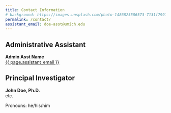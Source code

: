 ```yaml
---
title: Contact Information
# background: https://images.unsplash.com/photo-1486825586573-7131f7991bdd?auto=format&w=2000
permalink: /contact/
assistant_email: doe-asst@umich.edu
---
```


## Administrative Assistant

**Admin Asst Name**  
<a href="mailto:{{ page.assistant_email }}">{{ page.assistant_email }}</a>

## Principal Investigator

**John Doe, Ph.D.**  
etc.

Pronouns: he/his/him
